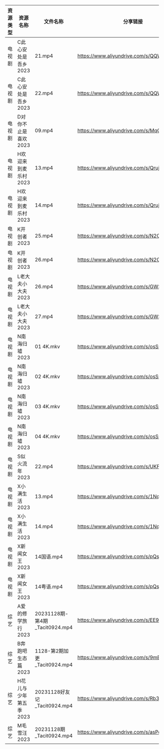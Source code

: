 | 资源类型 | 资源名称          | 文件名称                        | 分享链接                                      | 更新时间                |
| ---- | ------------- | --------------------------- | ----------------------------------------- | ------------------- |
| 电视剧  | C此心安处是吾乡2023  | 21.mp4                      | https://www.aliyundrive.com/s/QQWm5c3V9Uh | 2023-11-29 08:20:05 |
| 电视剧  | C此心安处是吾乡2023  | 22.mp4                      | https://www.aliyundrive.com/s/QQWm5c3V9Uh | 2023-11-29 08:20:05 |
| 电视剧  | D对你不止是喜欢2023  | 09.mp4                      | https://www.aliyundrive.com/s/MqQcSAv6wY1 | 2023-11-29 00:05:04 |
| 电视剧  | H欢迎来到麦乐村2023  | 13.mp4                      | https://www.aliyundrive.com/s/QrujKMCon12 | 2023-11-29 08:20:15 |
| 电视剧  | H欢迎来到麦乐村2023  | 14.mp4                      | https://www.aliyundrive.com/s/QrujKMCon12 | 2023-11-29 08:20:14 |
| 电视剧  | K开创者2023      | 25.mp4                      | https://www.aliyundrive.com/s/N2CmALY5X1B | 2023-11-29 00:05:24 |
| 电视剧  | K开创者2023      | 26.mp4                      | https://www.aliyundrive.com/s/N2CmALY5X1B | 2023-11-29 00:05:23 |
| 电视剧  | L老大夫小大夫2023   | 26.mp4                      | https://www.aliyundrive.com/s/GWSE766C2nF | 2023-11-29 00:05:32 |
| 电视剧  | L老大夫小大夫2023   | 27.mp4                      | https://www.aliyundrive.com/s/GWSE766C2nF | 2023-11-29 00:05:32 |
| 电视剧  | N南海归墟2023     | 01 4K.mkv                   | https://www.aliyundrive.com/s/osS6eneRJvi | 2023-11-29 08:20:19 |
| 电视剧  | N南海归墟2023     | 02 4K.mkv                   | https://www.aliyundrive.com/s/osS6eneRJvi | 2023-11-29 08:20:19 |
| 电视剧  | N南海归墟2023     | 03 4K.mkv                   | https://www.aliyundrive.com/s/osS6eneRJvi | 2023-11-29 08:20:18 |
| 电视剧  | N南海归墟2023     | 04 4K.mkv                   | https://www.aliyundrive.com/s/osS6eneRJvi | 2023-11-29 08:20:18 |
| 电视剧  | S似火流年2023     | 22.mp4                      | https://www.aliyundrive.com/s/UKFtN7MHpX6 | 2023-11-29 00:05:42 |
| 电视剧  | X小满生活2023     | 13.mp4                      | https://www.aliyundrive.com/s/1NqSyazx3ao | 2023-11-29 00:05:54 |
| 电视剧  | X小满生活2023     | 14.mp4                      | https://www.aliyundrive.com/s/1NqSyazx3ao | 2023-11-29 00:05:53 |
| 电视剧  | X新闻女王2023     | 14国语.mp4                    | https://www.aliyundrive.com/s/pQso7VmMDJg | 2023-11-29 00:05:57 |
| 电视剧  | X新闻女王2023     | 14粤语.mp4                    | https://www.aliyundrive.com/s/pQso7VmMDJg | 2023-11-29 00:05:56 |
| 综艺   | A爱的修学旅行2023   | 20231128期-第4期_Tacit0924.mp4 | https://www.aliyundrive.com/s/EE9WNi94Ftz | 2023-11-29 00:06:02 |
| 综艺   | B奔跑吧生态篇2023   | 1128-第2期加更_Tacit0924.mp4    | https://www.aliyundrive.com/s/9mE7QU1mwc4 | 2023-11-29 00:06:05 |
| 综艺   | H花儿与少年第五季2023 | 20231128好友记_Tacit0924.mp4   | https://www.aliyundrive.com/s/Rb3k2hgSjHJ | 2023-11-29 08:20:27 |
| 综艺   | M毛雪汪2023      | 20231128期_Tacit0924.mp4     | https://www.aliyundrive.com/s/asPqfgPRqAg | 2023-11-29 00:06:29 |
